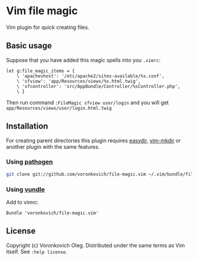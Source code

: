 # Vim file magic

Vim plugin for quick creating files.

## Basic usage

Suppose that you have added this magic spells into you `.vimrc`:

```vim
let g:file_magic_items = {
    \ 'apachevhost': '/etc/apache2/sites-available/%s.conf',
    \ 'sfview': 'app/Resources/views/%s.html.twig',
    \ 'sfcontroller': 'src/AppBundle/Controller/%sController.php',
    \ }
```

Then run command `:FileMagic sfview user/login` and you will get `app/Resources/views/user/login.html.twig`

## Installation

For creating parent directories this plugin requires [easydir](https://github.com/duggiefresh/vim-easydir), [vim-mkdir](https://github.com/pbrisbin/vim-mkdir) or another plugin with the same features.

### Using [pathogen](https://github.com/tpope/vim-pathogen)

``` sh
git clone git://github.com/voronkovich/file-magic.vim ~/.vim/bundle/file-magic.vim
```

### Using [vundle](https://github.com/gmarik/vundle)

Add to vimrc:

``` vim
Bundle 'voronkovich/file-magic.vim'
```

## License

Copyright (c) Voronkovich Oleg.  Distributed under the same terms as Vim itself.
See `:help license`.
